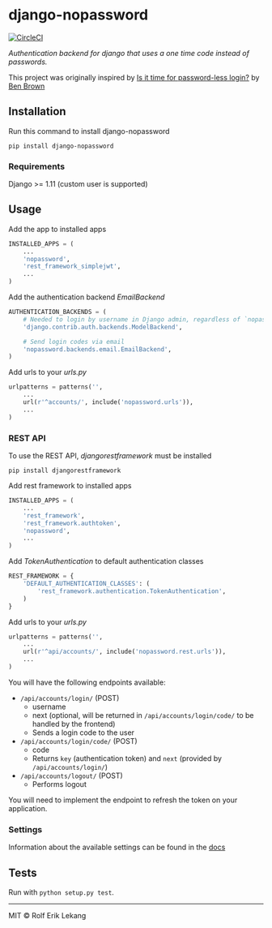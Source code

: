 # django-nopassword
[![CircleCI](https://circleci.com/gh/relekang/django-nopassword.svg?style=svg)](https://circleci.com/gh/relekang/django-nopassword)

_Authentication backend for django that uses a one time code instead of passwords._

This project was originally inspired by [Is it time for password-less login?](http://notes.xoxco.com/post/27999787765/is-it-time-for-password-less-login) by [Ben Brown](http://twitter.com/benbrown)

## Installation
Run this command to install django-nopassword

    pip install django-nopassword

### Requirements
Django >= 1.11 (custom user is supported)

## Usage
Add the app to installed apps

```python
INSTALLED_APPS = (
    ...
    'nopassword',
    'rest_framework_simplejwt',
    ...
)
```

Add the authentication backend *EmailBackend*

```python
AUTHENTICATION_BACKENDS = (
    # Needed to login by username in Django admin, regardless of `nopassword`
    'django.contrib.auth.backends.ModelBackend',

    # Send login codes via email
    'nopassword.backends.email.EmailBackend',
)
```

Add urls to your *urls.py*

```python
urlpatterns = patterns('',
    ...
    url(r'^accounts/', include('nopassword.urls')),
    ...
)
```

### REST API

To use the REST API, *djangorestframework* must be installed

    pip install djangorestframework

Add rest framework to installed apps

```python
INSTALLED_APPS = (
    ...
    'rest_framework',
    'rest_framework.authtoken',
    'nopassword',
    ...
)
```

Add *TokenAuthentication* to default authentication classes

```python
REST_FRAMEWORK = {
    'DEFAULT_AUTHENTICATION_CLASSES': (
        'rest_framework.authentication.TokenAuthentication',
    )
}
```

Add urls to your *urls.py*

```python
urlpatterns = patterns('',
    ...
    url(r'^api/accounts/', include('nopassword.rest.urls')),
    ...
)
```

You will have the following endpoints available:

- `/api/accounts/login/` (POST)
  - username
  - next (optional, will be returned in `/api/accounts/login/code/` to be handled by the frontend)
  - Sends a login code to the user
- `/api/accounts/login/code/` (POST)
  - code
  - Returns `key` (authentication token) and `next` (provided by `/api/accounts/login/`)
- `/api/accounts/logout/` (POST)
  - Performs logout

You will need to implement the endpoint to refresh the token on your application.

### Settings
Information about the available settings can be found in the [docs](http://django-nopassword.readthedocs.org/en/latest/#settings)

## Tests
Run with `python setup.py test`.

--------
MIT © Rolf Erik Lekang

